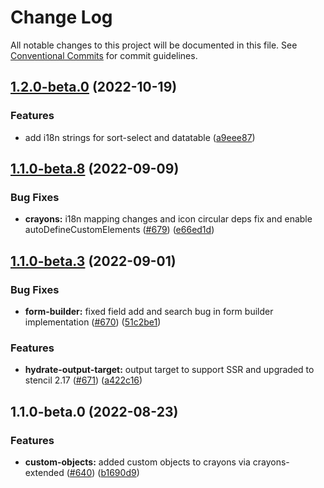 # Change Log

All notable changes to this project will be documented in this file.
See [Conventional Commits](https://conventionalcommits.org) for commit guidelines.

## [1.2.0-beta.0](https://github.com/freshworks/crayons/compare/@freshworks/crayons-custom-objects@1.1.4...@freshworks/crayons-custom-objects@1.2.0-beta.0) (2022-10-19)

### Features

- add i18n strings for sort-select and datatable ([a9eee87](https://github.com/freshworks/crayons/commit/a9eee871f5c5e6fae52432b64b4ff0edde90f500))

## [1.1.0-beta.8](https://github.com/freshworks/crayons/compare/@freshworks/crayons-custom-objects@1.1.0-beta.7...@freshworks/crayons-custom-objects@1.1.0-beta.8) (2022-09-09)

### Bug Fixes

- **crayons:** i18n mapping changes and icon circular deps fix and enable autoDefineCustomElements ([#679](https://github.com/freshworks/crayons/issues/679)) ([e66ed1d](https://github.com/freshworks/crayons/commit/e66ed1d432996f4f78eeccd23e302fc619df2569))

## [1.1.0-beta.3](https://github.com/freshworks/crayons/compare/@freshworks/crayons-custom-objects@1.1.0-beta.2...@freshworks/crayons-custom-objects@1.1.0-beta.3) (2022-09-01)

### Bug Fixes

- **form-builder:** fixed field add and search bug in form builder implementation ([#670](https://github.com/freshworks/crayons/issues/670)) ([51c2be1](https://github.com/freshworks/crayons/commit/51c2be1f0b78b09690b4028cddb78f8e5c2d4ffa))

### Features

- **hydrate-output-target:** output target to support SSR and upgraded to stencil 2.17 ([#671](https://github.com/freshworks/crayons/issues/671)) ([a422c16](https://github.com/freshworks/crayons/commit/a422c166c026e75fcd3c2664bdb2d9347d2a2cea))

## 1.1.0-beta.0 (2022-08-23)

### Features

- **custom-objects:** added custom objects to crayons via crayons-extended ([#640](https://github.com/freshworks/crayons/issues/640)) ([b1690d9](https://github.com/freshworks/crayons/commit/b1690d9830930a542a42b27dfa63a33521eb3cc5))
